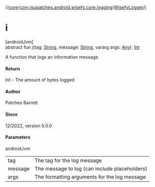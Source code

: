 //[core](../../../index.md)/[com.isupatches.android.wisefy.core.logging](../index.md)/[WisefyLogger](index.md)/[i](i.md)

# i

[androidJvm]\
abstract fun [i](i.md)(tag: [String](https://kotlinlang.org/api/latest/jvm/stdlib/kotlin/-string/index.html), message: [String](https://kotlinlang.org/api/latest/jvm/stdlib/kotlin/-string/index.html), vararg args: [Any](https://kotlinlang.org/api/latest/jvm/stdlib/kotlin/-any/index.html)): [Int](https://kotlinlang.org/api/latest/jvm/stdlib/kotlin/-int/index.html)

A function that logs an information message.

#### Return

Int - The amount of bytes logged

#### Author

Patches Barrett

#### Since

12/2022, version 5.0.0

#### Parameters

androidJvm

| | |
|---|---|
| tag | The tag for the log message |
| message | The message to log (can include placeholders) |
| args | The formatting arguments for the log message |

